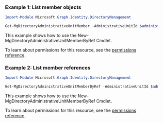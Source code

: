 ### Example 1: List member objects

```powershellImport-Module Microsoft.Graph.Identity.DirectoryManagement

Get-MgDirectoryAdministrativeUnitMember -AdministrativeUnitId $administrativeUnitId
```
This example shows how to use the New-MgDirectoryAdministrativeUnitMemberByRef Cmdlet.
To learn about permissions for this resource, see the [permissions reference](/graph/permissions-reference).

### Example 2: List member references

```powershellImport-Module Microsoft.Graph.Identity.DirectoryManagement

Get-MgDirectoryAdministrativeUnitMemberByRef -AdministrativeUnitId $administrativeUnitId
```
This example shows how to use the New-MgDirectoryAdministrativeUnitMemberByRef Cmdlet.
To learn about permissions for this resource, see the [permissions reference](/graph/permissions-reference).

